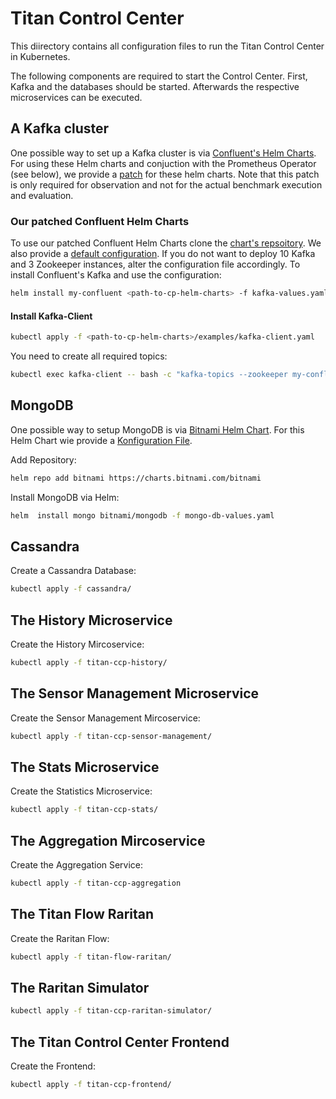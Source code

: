 # Titan Control Center

This diirectory contains all configuration files to run the Titan Control Center in Kubernetes.

The following components are required to start the Control Center.
First, Kafka and the databases should be started. Afterwards the respective microservices can be executed.

## A Kafka cluster

One possible way to set up a Kafka cluster is via [Confluent's Helm Charts](https://github.com/confluentinc/cp-helm-charts).
For using these Helm charts and conjuction with the Prometheus Operator (see
below), we provide a [patch](https://github.com/SoerenHenning/cp-helm-charts)
for these helm charts. Note that this patch is only required for observation and
not for the actual benchmark execution and evaluation.

### Our patched Confluent Helm Charts

To use our patched Confluent Helm Charts clone the
[chart's repsoitory](https://github.com/SoerenHenning/cp-helm-charts). We also
provide a [default configuration](infrastructure/kafka/values.yaml). If you do
not want to deploy 10 Kafka and 3 Zookeeper instances, alter the configuration
file accordingly. To install Confluent's Kafka and use the configuration:

```sh
helm install my-confluent <path-to-cp-helm-charts> -f kafka-values.yaml
```

#### Install Kafka-Client

```sh
kubectl apply -f <path-to-cp-helm-charts>/examples/kafka-client.yaml
```

You need to create all required topics:

```sh
kubectl exec kafka-client -- bash -c "kafka-topics --zookeeper my-confluent-cp-zookeeper:2181 --create --topic hourofweek --partitions 3 --replication-factor 1; kafka-topics --zookeeper my-confluent-cp-zookeeper:2181 --create --topic hourofday --partitions 3 --replication-factor 1; kafka-topics --zookeeper my-confluent-cp-zookeeper:2181 --create --topic dayofweek --partitions 3 --replication-factor 1; kafka-topics --zookeeper my-confluent-cp-zookeeper:2181 --create --topic aggregation-feedback --partitions 3 --replication-factor 1; kafka-topics --zookeeper my-confluent-cp-zookeeper:2181 --create --topic input --partitions 3 --replication-factor 1; kafka-topics --zookeeper my-confluent-cp-zookeeper:2181 --create --topic configuration --partitions 1 --replication-factor 1; kafka-topics --zookeeper my-confluent-cp-zookeeper:2181 --create --topic output --partitions 3 --replication-factor 1"
```

## MongoDB

One possible way to setup MongoDB is via [Bitnami Helm Chart](https://github.com/bitnami/charts/tree/master/bitnami/mongodb). For this Helm Chart wie provide a [Konfiguration File](mongo-db-values.yaml).

Add Repository:

```sh
helm repo add bitnami https://charts.bitnami.com/bitnami
```

Install MongoDB via Helm:

```sh
helm  install mongo bitnami/mongodb -f mongo-db-values.yaml
```

## Cassandra

Create a Cassandra Database:

```sh
kubectl apply -f cassandra/
```

## The History Microservice

Create the History Mircoservice:

```sh
kubectl apply -f titan-ccp-history/
```

## The Sensor Management Microservice

Create the Sensor Management Mircoservice:

```sh
kubectl apply -f titan-ccp-sensor-management/
```

## The Stats Microservice

Create the Statistics Microservice:

```sh
kubectl apply -f titan-ccp-stats/
```

## The Aggregation Mircoservice

Create the Aggregation Service:

```sh
kubectl apply -f titan-ccp-aggregation
```

## The Titan Flow Raritan

Create the Raritan Flow:

```sh
kubectl apply -f titan-flow-raritan/
```

## The Raritan Simulator

```sh
kubectl apply -f titan-ccp-raritan-simulator/
```

## The Titan Control Center Frontend

Create the Frontend:

```sh
kubectl apply -f titan-ccp-frontend/
```
